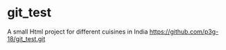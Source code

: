 # git_test
A small Html project for different cuisines in India
https://github.com/p3g-18/git_test.git


